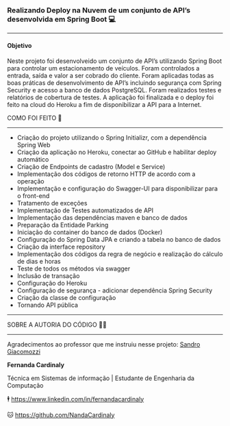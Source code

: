 ### **Realizando Deploy na Nuvem de um conjunto de API’s desenvolvida em Spring Boot**  :computer: 


-------------------------------------------------------------------


#### Objetivo

Neste projeto foi desenvolveido um conjunto de API’s utilizando Spring Boot 
para controlar um estacionamento de veículos. Foram controlados a entrada, saída e valor a ser 
cobrado do cliente. Foram aplicadas todas as boas práticas de desenvolvimento de API’s incluindo 
segurança com Spring Security e acesso a banco de dados PostgreSQL. Foram realizados testes e 
relatórios de cobertura de testes. A aplicação foi finalizada e o deploy foi feito na cloud do 
Heroku a fim de disponibilizar a API para a Internet.



COMO FOI FEITO :notebook:

---------

- Criação do projeto utilizando o Spring Initializr, com a dependência Spring Web
- Criação da aplicação no Heroku, conectar ao GitHub e habilitar deploy automático
- Criação de Endpoints de cadastro (Model e Service)
- Implementação dos códigos de retorno HTTP de acordo com a operação
- Implementação e configuração do Swagger-UI para disponibilizar para o front-end
- Tratamento de exceções 
- Implementação de Testes automatizados de API
- Implementação das dependências maven e banco de dados
- Preparação da Entidade Parking
- Iniciação do container do banco de dados (Docker)
- Configuração do Spring Data JPA e criando a tabela no banco de dados
- Criação da interface repository
- Implementação dos códigos da regra de negócio e realização do cálculo de dias e horas
- Teste de todos os métodos via swagger
- Inclusão de transação
- Configuração do Heroku
- Configuração de segurança - adicionar dependência Spring Security
- Criação da classe de configuração
- Tornando API pública




---------

SOBRE A AUTORIA DO CÓDIGO :woman_technologist:

----------------

Agradecimentos ao professor que me instruiu nesse projeto:
[Sandro Giacomozzi](https://github.com/sandrogiacom)

**Fernanda Cardinaly** 

Técnica em Sistemas de informação  | Estudante de Engenharia da Computação

:business_suit_levitating: https://www.linkedin.com/in/fernandacardinaly

:cat: https://github.com/NandaCardinaly




